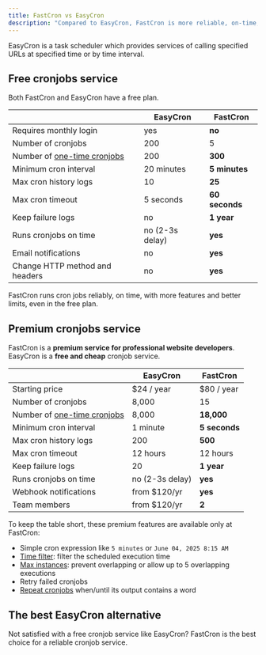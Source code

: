 ```yaml
---
title: FastCron vs EasyCron
description: "Compared to EasyCron, FastCron is more reliable, on-time, with more features for your cronjobs."
---
```


EasyCron is a task scheduler which provides services of calling specified URLs at specified time or by time interval.

## Free cronjobs service

Both FastCron and EasyCron have a free plan.

|                                                          | EasyCron      | **FastCron**   |
| -------------------------------------------------------- | ------------- | -------------- |
| Requires monthly login                                       | yes           | **no**              |
| Number of cronjobs                                       | 200           | 5              |
| Number of [one-time cronjobs](/guides/one-time-cronjobs) | 200           | **300**        |
| Minimum cron interval                                    | 20 minutes    | **5 minutes**  |
| Max cron history logs                                    | 10            | **25**         |
| Max cron timeout                                         | 5 seconds     | **60 seconds** |
| Keep failure logs                                        | no            | **1 year**     |
| Runs cronjobs on time                                    | no (2-3s delay) | **yes**        |
| Email notifications                                      | no            | **yes**        |
| Change HTTP method and headers                           | no            | **yes**        |

FastCron runs cron jobs reliably, on time, with more features and better limits, even in the free plan.

## Premium cronjobs service

FastCron is a **premium service for professional website developers**.
EasyCron is a **free and cheap** cronjob service.

|                                                          | EasyCron      | **FastCron**  |
| -------------------------------------------------------- | ------------- | ------------- |
| Starting price                                           | $24 / year      | $80 / year    |
| Number of cronjobs                                       | 8,000         | 15            |
| Number of [one-time cronjobs](/guides/one-time-cronjobs) | 8,000         | **18,000**    |
| Minimum cron interval                                    | 1 minute      | **5 seconds** |
| Max cron history logs                                    | 200           | **500**           |
| Max cron timeout                                         | 12 hours      | 12 hours      |
| Keep failure logs                                        | 20            | **1 year**    |
| Runs cronjobs on time                                    | no (2-3s delay) | **yes**       |
| Webhook notifications                                    | from $120/yr  | **yes**       |
| Team members                                             | from $120/yr  | **2**         |

To keep the table short, these premium features are available only at FastCron:

- Simple cron expression like `5 minutes` or `June 04, 2025 8:15 AM`
- [Time filter](/blog/time-filter): filter the scheduled execution time
- [Max instances](/blog/max-instances): prevent overlapping or allow up to 5 overlapping executions
- Retry failed cronjobs
- [Repeat cronjobs](/blog/repeat-cronjob) when/until its output contains a word

## The best EasyCron alternative

Not satisfied with a free cronjob service like EasyCron? FastCron is the best choice for a reliable cronjob service.
